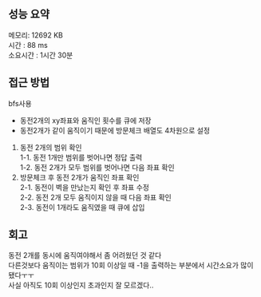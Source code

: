 
## 성능 요약
메모리: 12692 KB  
시간 : 88 ms  
소요시간 : 1시간 30분


## 접근 방법
bfs사용  
- 동전2개의 xy좌표와 움직인 횟수를 큐에 저장  
- 동전2개가 같이 움직이기 때문에 방문체크 배열도 4차원으로 설정  


1. 동전 2개의 범위 확인  
	1-1. 동전 1개만 범위를 벗어나면 정답 출력  
	1-2. 동전 2개가 모두 범위를 벗어나면 다음 좌표 확인  
2. 방문체크 후 동전 2개가 움직인 좌표 확인  
	2-1. 동전이 벽을 만났는지 확인 후 좌표 수정  
	2-2. 동전 2개 모두 움직이지 않을 때 다음 좌표 확인  
	2-3. 동전이 1개라도 움직였을 때 큐에 삽입  

## 회고
동전 2개를 동시에 움직여야해서 좀 어려웠던 것 같다  
다른것보다 움직이는 범위가 10회 이상일 때 -1을 출력하는 부분에서 시간소요가 많이 됐다ㅜㅜ  
사실 아직도 10회 이상인지 초과인지 잘 모르겠다..  
